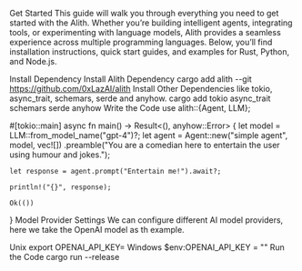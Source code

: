 Get Started
This guide will walk you through everything you need to get started with the Alith. Whether you’re building intelligent agents, integrating tools, or experimenting with language models, Alith provides a seamless experience across multiple programming languages. Below, you’ll find installation instructions, quick start guides, and examples for Rust, Python, and Node.js.

Install Dependency
Install Alith Dependency
cargo add alith --git https://github.com/0xLazAI/alith
Install Other Dependencies like tokio, async_trait, schemars, serde and anyhow.
cargo add tokio async_trait schemars serde anyhow
Write the Code
use alith::{Agent, LLM};
 
#[tokio::main]
async fn main() -> Result<(), anyhow::Error> {
    let model = LLM::from_model_name("gpt-4")?;
    let agent = Agent::new("simple agent", model, vec![])
        .preamble("You are a comedian here to entertain the user using humour and jokes.");
 
    let response = agent.prompt("Entertain me!").await?;
 
    println!("{}", response);
 
    Ok(())
}
Model Provider Settings
We can configure different AI model providers, here we take the OpenAI model as th example.

Unix
export OPENAI_API_KEY=<your API key>
Windows
$env:OPENAI_API_KEY = "<your API key>"
Run the Code
cargo run --release
